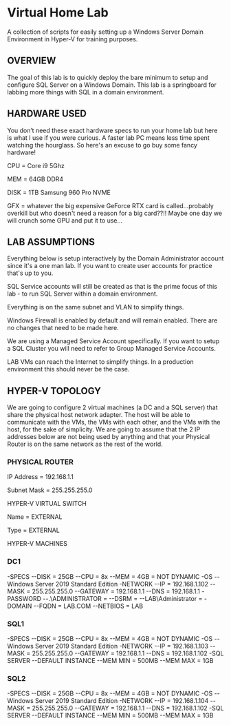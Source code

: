 # Virtual Home Lab
A collection of scripts for easily setting up a Windows Server Domain Environment in Hyper-V for training purposes.



## OVERVIEW

The goal of this lab is to quickly deploy the bare minimum to setup and configure SQL Server on a Windows Domain.  This lab is a springboard for labbing more things with SQL in a domain environment.

## HARDWARE USED

You don’t need these exact hardware specs to run your home lab but here is what I use if you were curious.  A faster lab PC means less time spent watching the hourglass.  So here's an excuse to go buy some fancy hardware!

CPU = Core i9 5Ghz

MEM = 64GB DDR4

DISK = 1TB Samsung 960 Pro NVME

GFX = whatever the big expensive GeForce RTX card is called...probably overkill but who doesn't need a reason for a big card??!!  Maybe one day we will crunch some GPU and put it to use...

## LAB ASSUMPTIONS

Everything below is setup interactively by the Domain Administrator account since it's a one man lab.  If you want to create user accounts for practice that's up to you.

SQL Service accounts will still be created as that is the prime focus of this lab - to run SQL Server within a domain environment.

Everything is on the same subnet and VLAN to simplify things.

Windows Firewall is enabled by default and will remain enabled.  There are no changes that need to be made here.

We are using a Managed Service Account specifically.  If you want to setup a SQL Cluster you will need to refer to Group Managed Service Accounts.

LAB VMs can reach the Internet to simplify things.  In a production environment this should never be the case.

## HYPER-V TOPOLOGY

We are going to configure 2 virtual machines (a DC and a SQL server) that share the physical host network adapter.  The host will be able to communicate with the VMs, the VMs with each other, and the VMs with the host, for the sake of simplicity.  We are going to assume that the 2 IP addresses below are not being used by anything and that your Physical Router is on the same network as the rest of the world.

### PHYSICAL ROUTER

IP Address = 192.168.1.1

Subnet Mask = 255.255.255.0

HYPER-V VIRTUAL SWITCH

Name = EXTERNAL

Type = EXTERNAL

HYPER-V MACHINES

### DC1

-SPECS
--DISK = 25GB
--CPU = 8x
--MEM = 4GB = NOT DYNAMIC
-OS
--Windows Server 2019 Standard Edition
-NETWORK
--IP = 192.168.1.102
--MASK = 255.255.255.0
--GATEWAY = 192.168.1.1
--DNS = 192.168.1.1
-PASSWORD
--.\ADMINISTRATOR = <StrongPassword>
--DSRM = <StrongPassword>
--LAB\Administrator = <StrongPassword>
-DOMAIN
--FQDN = LAB.COM
--NETBIOS = LAB
  
### SQL1

-SPECS
--DISK = 25GB
--CPU = 8x
--MEM = 4GB = NOT DYNAMIC
-OS
--Windows Server 2019 Standard Edition
-NETWORK
--IP = 192.168.1.103
--MASK = 255.255.255.0
--GATEWAY = 192.168.1.1
--DNS = 192.168.1.102
-SQL SERVER
--DEFAULT INSTANCE
--MEM MIN = 500MB
--MEM MAX = 1GB

### SQL2

-SPECS
--DISK = 25GB
--CPU = 8x
--MEM = 4GB = NOT DYNAMIC
-OS
--Windows Server 2019 Standard Edition
-NETWORK
--IP = 192.168.1.104
--MASK = 255.255.255.0
--GATEWAY = 192.168.1.1
--DNS = 192.168.1.102
-SQL SERVER
--DEFAULT INSTANCE
--MEM MIN = 500MB
--MEM MAX = 1GB

